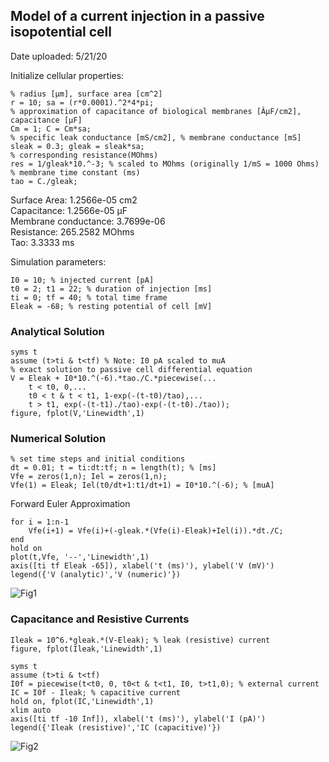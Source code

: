 ## Model of a current injection in a passive isopotential cell
Date uploaded: 5/21/20

Initialize cellular properties:
```
% radius [µm], surface area [cm^2]
r = 10; sa = (r*0.0001).^2*4*pi; 
% approximation of capacitance of biological membranes [ÂµF/cm2], capacitance [µF]
Cm = 1; C = Cm*sa;  
% specific leak conductance [mS/cm2], % membrane conductance [mS]
sleak = 0.3; gleak = sleak*sa; 
% corresponding resistance(MOhms)
res = 1/gleak*10.^-3; % scaled to MOhms (originally 1/mS = 1000 Ohms)
% membrane time constant (ms)
tao = C./gleak;
```
Surface Area: 1.2566e-05 cm2  
Capacitance: 1.2566e-05 µF  
Membrane conductance: 3.7699e-06  
Resistance: 265.2582 MOhms  
Tao: 3.3333 ms  

Simulation parameters:
```
I0 = 10; % injected current [pA]
t0 = 2; t1 = 22; % duration of injection [ms]
ti = 0; tf = 40; % total time frame
Eleak = -68; % resting potential of cell [mV]
```
### Analytical Solution
```
syms t
assume (t>ti & t<tf) % Note: I0 pA scaled to muA
% exact solution to passive cell differential equation 
V = Eleak + I0*10.^(-6).*tao./C.*piecewise(...
    t < t0, 0,...
    t0 < t & t < t1, 1-exp(-(t-t0)/tao),...
    t > t1, exp(-(t-t1)./tao)-exp(-(t-t0)./tao));
figure, fplot(V,'Linewidth',1) 
```

### Numerical Solution
```
% set time steps and initial conditions
dt = 0.01; t = ti:dt:tf; n = length(t); % [ms]
Vfe = zeros(1,n); Iel = zeros(1,n); 
Vfe(1) = Eleak; Iel(t0/dt+1:t1/dt+1) = I0*10.^(-6); % [muA]
```
Forward Euler Approximation
```
for i = 1:n-1
    Vfe(i+1) = Vfe(i)+(-gleak.*(Vfe(i)-Eleak)+Iel(i)).*dt./C;
end
hold on
plot(t,Vfe, '--','Linewidth',1)
axis([ti tf Eleak -65]), xlabel('t (ms)'), ylabel('V (mV)') 
legend({'V (analytic)','V (numeric)'})
```
![Fig1](https://github.com/jlfchen/ML-Algorithms/blob/master/Cells/html/1-1.png)

### Capacitance and Resistive Currents
```
Ileak = 10^6.*gleak.*(V-Eleak); % leak (resistive) current
figure, fplot(Ileak,'Linewidth',1)

syms t
assume (t>ti & t<tf)
I0f = piecewise(t<t0, 0, t0<t & t<t1, I0, t>t1,0); % external current
IC = I0f - Ileak; % capacitive current
hold on, fplot(IC,'Linewidth',1)
xlim auto
axis([ti tf -10 Inf]), xlabel('t (ms)'), ylabel('I (pA)')
legend({'Ileak (resistive)','IC (capacitive)'})
```
![Fig2](https://github.com/jlfchen/ML-Algorithms/blob/master/Cells/html/1-2.png)
